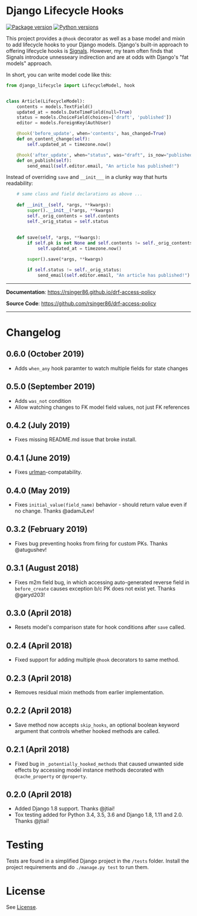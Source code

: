 # Django Lifecycle Hooks

[![Package version](https://badge.fury.io/py/django-lifecycle.svg)](https://pypi.python.org/pypi/django-lifecycle)
[![Python versions](https://img.shields.io/pypi/status/django-lifecycle.svg)](https://img.shields.io/pypi/status/django-lifecycle.svg/)

This project provides a `@hook` decorator as well as a base model and mixin to add lifecycle hooks to your Django models. Django's built-in approach to offering lifecycle hooks is [Signals](https://docs.djangoproject.com/en/dev/topics/signals/). However, my team often finds that Signals introduce unnesseary indirection and are at odds with Django's "fat models" approach.

In short, you can write model code like this:

```python
from django_lifecycle import LifecycleModel, hook


class Article(LifecycleModel):
    contents = models.TextField()
    updated_at = models.DateTimeField(null=True)
    status = models.ChoiceField(choices=['draft', 'published'])
    editor = models.ForeignKey(AuthUser)

    @hook('before_update', when='contents', has_changed=True)
    def on_content_change(self):
        self.updated_at = timezone.now()

    @hook('after_update', when="status", was="draft", is_now="published")
    def on_publish(self):
        send_email(self.editor.email, "An article has published!")
```

Instead of overriding `save` and `__init___` in a clunky way that hurts readability:

```python
    # same class and field declarations as above ...
    
    def __init__(self, *args, **kwargs):
        super().__init__(*args, **kwargs)
        self._orig_contents = self.contents
        self._orig_status = self.status
        
        
    def save(self, *args, **kwargs):
        if self.pk is not None and self.contents != self._orig_contents):
            self.updated_at = timezone.now()

        super().save(*args, **kwargs)

        if self.status != self._orig_status:
            send_email(self.editor.email, "An article has published!")
```

---

**Documentation**: <a href="https://rsinger86.github.io/drf-access-policy/" target="_blank">https://rsinger86.github.io/drf-access-policy</a>

**Source Code**: <a href="https://github.com/rsinger86/drf-access-policy" target="_blank">https://github.com/rsinger86/drf-access-policy</a>

---

# Changelog

## 0.6.0 (October 2019)
* Adds `when_any` hook paramter to watch multiple fields for state changes

## 0.5.0 (September 2019)
* Adds `was_not` condition
* Allow watching changes to FK model field values, not just FK references

## 0.4.2 (July 2019)
* Fixes missing README.md issue that broke install.

## 0.4.1 (June 2019)
* Fixes [urlman](https://github.com/andrewgodwin/urlman)-compatability.

## 0.4.0 (May 2019)
* Fixes `initial_value(field_name)` behavior - should return value even if no change. Thanks @adamJLev!

## 0.3.2 (February 2019)
* Fixes bug preventing hooks from firing for custom PKs. Thanks @atugushev!

## 0.3.1 (August 2018)
* Fixes m2m field bug, in which accessing auto-generated reverse field in `before_create` causes exception b/c PK does not exist yet. Thanks @garyd203!

## 0.3.0 (April 2018)
* Resets model's comparison state for hook conditions after `save` called.

## 0.2.4 (April 2018)
* Fixed support for adding multiple `@hook` decorators to same method.

## 0.2.3 (April 2018)
* Removes residual mixin methods from earlier implementation.

## 0.2.2 (April 2018)
* Save method now accepts `skip_hooks`, an optional boolean keyword argument that controls whether hooked methods are called.

## 0.2.1 (April 2018)
* Fixed bug in `_potentially_hooked_methods` that caused unwanted side effects by accessing model instance methods decorated with `@cache_property` or `@property`. 

## 0.2.0 (April 2018)
* Added Django 1.8 support. Thanks @jtiai!
* Tox testing added for Python 3.4, 3.5, 3.6 and Django 1.8, 1.11 and 2.0. Thanks @jtiai!

# Testing

Tests are found in a simplified Django project in the ```/tests``` folder. Install the project requirements and do ```./manage.py test``` to run them.

# License

See [License](LICENSE.md).
